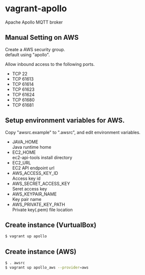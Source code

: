 # vagrant-apollo

Apache Apollo MQTT broker

## Manual Setting on AWS
Create a AWS security group.  
default using "apollo".

Allow inbound access to the following ports.

- TCP 22
- TCP 61613
- TCP 61614
- TCP 61623
- TCP 61624
- TCP 61680
- TCP 61681

## Setup environment variables for AWS.
Copy "awsrc.example" to ".awsrc", and edit environment variables.

- JAVA_HOME  
    Java runtime home
- EC2_HOME  
    ec2-api-tools install directory
- EC2_URL  
    EC2 API endpoint url
- AWS_ACCESS_KEY_ID  
    Access key id
- AWS_SECRET_ACCESS_KEY  
    Seret access key
- AWS_KEYPAIR_NAME  
    Key pair name
- AWS_PRIVATE_KEY_PATH  
    Private key(.pem) file location

## Create instance (VurtualBox)
```Bash
$ vagrant up apollo
```

## Create instance (AWS)
```Bash
$ . awsrc
$ vagrant up apollo_aws --provider=aws
```
